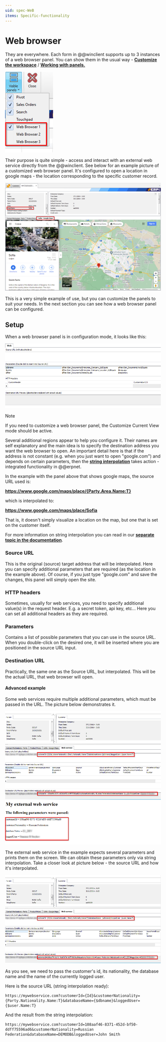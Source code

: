 ```yaml
---
uid: spec-WeB
items: Specific-functionality
---
```

# Web browser

They are everywhere. Each form in @@winclient supports up to 3 instances of a web browser panel. You can show them in the usual way - **[Customize the workspace](https://docs.erp.net/winclient/introduction/workspace-customization/index.html?q=Customize%20the%20workspace)** / **[Working with panels.](https://docs.erp.net/winclient/introduction/workspace-customization/working-with-panels.html?q=Working%20with%20panels)**

![Layout-form-visible-panels](pictures/web-browser-visible-panels-popup.png)


Their purpose is quite simple - access and interact with an external web service directly from the @@winclient. See below for an example picture of a customized web browser panel. It's configured to open a location in google maps - the location corresponding to the specific customer record.


![Web-browser-google-maps](pictures/web-browser-google-maps.png)

This is a very simple example of use, but you can customize the panels to suit your needs. In the next section you can see how a web browser panel can be configured.


## Setup

When a web browser panel is in configuration mode, it looks like this:

![Web-browser-full](pictures/web-browser-config-empty.png)

> [!NOTE]
> If you need to customize a web browser panel, the Customize Current View mode should be active.

Several additional regions appear to help you configure it. Their names are self explanatory and the main idea is to specify the destination address you want the web browser to open.
An important detail here is that if the address is not constant (e.g. when you just want to open "google.com") and depends on certain parameters, then the **[string interpolation](https://docs.erp.net/tech/advanced/string-interpolation/index.html)** takes action - integrated functionality in @@erpnet.

In the example with the panel above that shows google maps, the source URL used is:

**https://www.google.com/maps/place/{Party.Area.Name:T}**

which is interpolated to:

**https://www.google.com/maps/place/Sofia**

That is, it doesn't simply visualize a location on the map, but one that is set on the customer itself.

For more information on string interpolation you can read in our **[separate topic in the documentation](https://docs.erp.net/tech/advanced/string-interpolation/index.html)**.

### Source URL

This is the original (source) target address that will be interpolated. Here you can specify additional parameters that are required (as the location in the example above). Of course, if you just type "google.com" and save the changes, this panel will simply open the site.

### HTTP headers

Sometimes, usually for web services, you need to specify additional value(s) in the request header. E.g. a secret token, api key, etc... Here you can set all additional headers as they are required.

### Parameters

Contains a list of possible parameters that you can use in the source URL. When you double-click on the desired one, it will be inserted where you are positioned in the source URL input.

### Destination URL

Practically, the same one as the Source URL, but interpolated. This will be the actual URL, that web browser will open.


#### Advanced example

Some web services require multiple additional parameters, which must be passed in the URL. The picture below demonstrates it.

![Web-browser-advanced-example-full](pictures/web-browser-full.png)

The external web service in the example expects several parameters and prints them on the screen. We can obtain these parameters only via string interpolation. Take a closer look at picture below - the source URL and how it's interpolated.

![Web-browser-full](pictures/web-browser-config.png)

As you see, we need to pass the customer's id, its nationality, the database name and the name of the currently logged user.

Here is the source URL (string interpolation ready):

```
https://mywebservice.com?customerId={Id}&customerNationality={Party.Nationality.Name:T}&databaseName={$dbname}&loggedUser={$user.Name:T}
```

And the result from the string interpolation:
```
https://mywebservice.com?customerId=108aaf46-8371-452d-bf50-ddff75596ad6&customerNationality=Russian Federation&databaseName=DEMODB&loggedUser=John Smith
```
